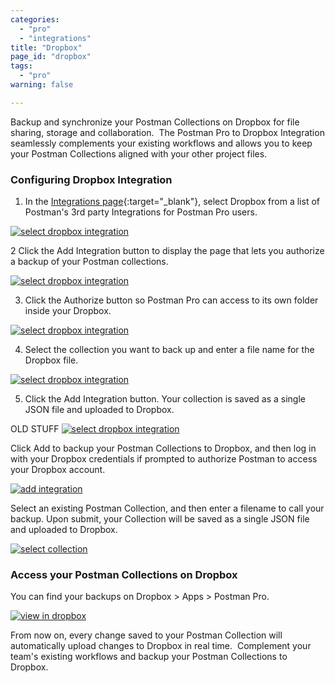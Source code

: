 ```yaml
---
categories:
  - "pro"
  - "integrations"
title: "Dropbox"
page_id: "dropbox"
tags: 
  - "pro"
warning: false

---
```


Backup and synchronize your Postman Collections on Dropbox for file sharing, storage and collaboration.  The Postman Pro to Dropbox Integration seamlessly complements your existing workflows and allows you to keep your Postman Collections aligned with your other project files.

### Configuring Dropbox Integration

1. In the [Integrations page](https://app.getpostman.com/dashboard/integrations){:target="_blank"}, select Dropbox from a list of Postman's 3rd party Integrations for Postman Pro users.

[![select dropbox integration](https://s3.amazonaws.com/postman-static-getpostman-com/postman-docs/integrations_dropbox.png)](https://s3.amazonaws.com/postman-static-getpostman-com/postman-docs/integrations_dropbox.png)

2 Click the Add Integration button to display the page that lets you authorize a backup of your Postman collections.

[![select dropbox integration](https://s3.amazonaws.com/postman-static-getpostman-com/postman-docs/integrations-dropbox-authorize.png)](https://s3.amazonaws.com/postman-static-getpostman-com/postman-docs/integrations-dropbox-authorize.png)

3. Click the Authorize button so Postman Pro can access to its own folder inside your Dropbox.

[![select dropbox integration](https://s3.amazonaws.com/postman-static-getpostman-com/postman-docs/integrations-dropbox-access2.png)](https://s3.amazonaws.com/postman-static-getpostman-com/postman-docs/integrations-dropbox-access2.png)

4. Select the collection you want to back up and enter a file name for the Dropbox file.

[![select dropbox integration](https://s3.amazonaws.com/postman-static-getpostman-com/postman-docs/integrations-dropbox-authorized.png)](https://s3.amazonaws.com/postman-static-getpostman-com/postman-docs/integrations-dropbox-authorized.png)

5. Click the Add Integration button. Your collection is saved as a single JSON file and uploaded to Dropbox.







OLD STUFF
[![select dropbox integration](https://s3.amazonaws.com/postman-static-getpostman-com/postman-docs/integrations_dropbox.png)](https://s3.amazonaws.com/postman-static-getpostman-com/postman-docs/integrations_dropbox.png)

Click Add to backup your Postman Collections to Dropbox, and then log in with your Dropbox credentials if prompted to authorize Postman to access your Dropbox account.  

[![add integration](https://s3.amazonaws.com/postman-static-getpostman-com/postman-docs/dropbox_add.png)](https://s3.amazonaws.com/postman-static-getpostman-com/postman-docs/dropbox_add.png)

Select an existing Postman Collection, and then enter a filename to call your backup. Upon submit, your Collection will be saved as a single JSON file and uploaded to Dropbox.

[![select collection](https://s3.amazonaws.com/postman-static-getpostman-com/postman-docs/dropbox_backup.png)](https://s3.amazonaws.com/postman-static-getpostman-com/postman-docs/dropbox_backup.png)

### Access your Postman Collections on Dropbox

You can find your backups on Dropbox > Apps > Postman Pro.

[![view in dropbox](https://s3.amazonaws.com/postman-static-getpostman-com/postman-docs/dropbox_view.png)](https://s3.amazonaws.com/postman-static-getpostman-com/postman-docs/dropbox_view.png)

From now on, every change saved to your Postman Collection will automatically upload changes to Dropbox in real time.  Complement your team's existing workflows and backup your Postman Collections to Dropbox.
